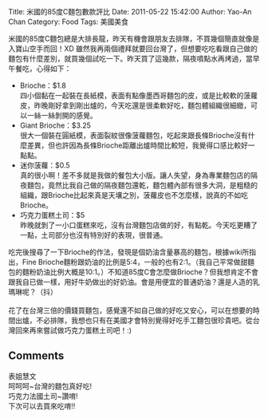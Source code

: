 Title: 米國的85度C麵包數款評比
Date: 2011-05-22 15:42:00
Author: Yao-An Chan
Category: Food
Tags: 美國美食


<div class='post'>
米國的85度C麵包總是大排長龍，昨天有機會跟朋友去排隊，不買幾個簡直就像是入寶山空手而回！XD 雖然我再兩個禮拜就要回台灣了，但想要吃吃看跟自己做的麵包有什麼差別，就買幾個試吃一下。昨天買了這幾款，隔夜噴點水再烤過，當早午餐吃，心得如下：<br /><ul><li>Brioche：$1.8<br />四小個黏在一起裝在長紙模，表面有點像墨西哥麵包的皮，或是比較軟的菠蘿皮，昨晚剛好拿到剛出爐的，今天吃還是很柔軟好吃，麵包體組織很細緻，可以一絲一絲剝開的感覺。</li><li>Giant Brioche：$3.25<br />很大一個裝在圓紙模，表面裂紋很像菠蘿麵包，吃起來跟長條Brioche沒有什麼差異，但也許因為長條Brioche距離出爐時間比較短，我覺得口感比較好一點點。</li><li>迷你菠蘿：$0.5<br />真的很小啊！差不多就是我做的餐包大小版。讓人失望，身為專業麵包店的隔夜麵包，竟然比我自己做的隔夜麵包還乾，麵包體內部有很多大洞，是粗糙的組織，跟Brioche比起來真是天壤之別，菠蘿皮也不怎麼樣，說真的不如吃Brioche。</li><li>巧克力蛋糕土司：$5<br />昨晚就剝了一小口蛋糕來吃，沒有台灣麵包店做的好，有點乾。今天吃更糟了一點，土司部分也沒有特別好的表現，很普通。</li></ul>吃完後搜尋了一下Brioche的作法，發現是個奶油含量暴高的麵包，根據wiki所指出，Fine Brioche麵粉跟奶油的比例是5:4，一般的也有2:1。（我自己平常做甜麵包的麵粉奶油比例大概是10:1。）不知道85度C會怎麼做Brioche？但我想肯定不會跟我自已做一樣，用好牛奶做出的好奶油。會是用便宜的普通奶油？還是人造的乳瑪琳呢？（抖）<br /><br />花了在台灣三倍的價錢買麵包，感覺還不如自己做的好吃又安心，可以在想要的時間出爐，不必排隊，我想也只有在美國才會特別覺得好吃手工麵包很珍貴吧。從台灣回來再來嘗試做巧克力蛋糕土司吧！:)</div>
<h2>Comments</h2>
<div class='comments'>
<div class='comment'>
<div class='author'>表姐慧文</div>
<div class='content'>
呵呵呵~台灣的麵包真好吃!<br />巧克力法國土司~讚唷!<br />下次可以去買來吃唷!!</div>
</div>
</div>
